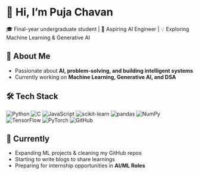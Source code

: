 # 👋 Hi, I’m Puja Chavan

🎓 Final-year undergraduate student | 🤖 Aspiring AI Engineer | 💡 Exploring Machine Learning & Generative AI  

## 🚀 About Me  

- Passionate about **AI, problem-solving, and building intelligent systems**  
- Currently working on **Machine Learning, Generative AI, and DSA**      

## 🛠️ Tech Stack  

![Python](https://img.shields.io/badge/Python-3776AB?style=flat-square&logo=python&logoColor=white) 
![C](https://img.shields.io/badge/C-00599C?style=flat-square&logo=c&logoColor=white) 
![JavaScript](https://img.shields.io/badge/JavaScript-F7DF1E?style=flat-square&logo=javascript&logoColor=black) 
![scikit-learn](https://img.shields.io/badge/scikit--learn-F7931E?style=flat-square&logo=scikit-learn&logoColor=white) 
![pandas](https://img.shields.io/badge/pandas-150458?style=flat-square&logo=pandas&logoColor=white) 
![NumPy](https://img.shields.io/badge/NumPy-013243?style=flat-square&logo=numpy&logoColor=white) 
![TensorFlow](https://img.shields.io/badge/TensorFlow-FF6F00?style=flat-square&logo=tensorflow&logoColor=white) 
![PyTorch](https://img.shields.io/badge/PyTorch-EE4C2C?style=flat-square&logo=pytorch&logoColor=white) 
![GitHub](https://img.shields.io/badge/GitHub-181717?style=flat-square&logo=github&logoColor=white)   

## 🌱 Currently  

- Expanding ML projects & cleaning my GitHub repos  
- Starting to write blogs to share learnings  
- Preparing for internship opportunities in **AI/ML Roles**  
